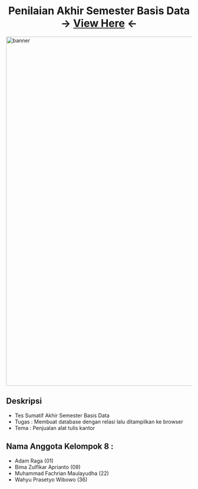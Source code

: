 <h1 align="center">
  Penilaian Akhir Semester Basis Data<br>
  -> <a href="https://xi-rpl-2-kel-8.000webhostapp.com/">View Here</a> <-
</h1>

<img width="947" alt="banner" src="https://github.com/Bhosya/Sumatif-Basis-Data/assets/89555084/63415660-a052-4b06-bd0a-0e94316a97c8">

## Deskripsi
- Tes Sumatif Akhir Semester Basis Data
- Tugas : Membuat database dengan relasi lalu ditampilkan ke browser
- Tema : Penjualan alat tulis kantor

## Nama Anggota Kelompok 8 :
- Adam Raga (01)
- Bima Zulfikar Aprianto (09)
- Muhammad Fachrian Maulayudha (22)
- Wahyu Prasetyo Wibowo (36)
